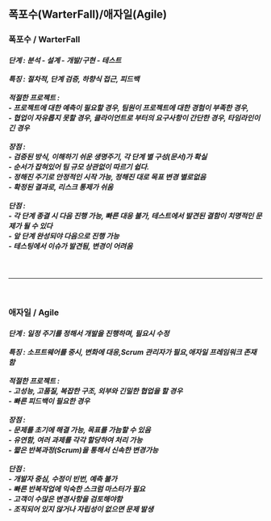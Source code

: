<h2> 폭포수(WarterFall)/애자일(Agile) </h2>
<h3>폭포수 / WarterFall</h3>
<h5>단계 : 분석 - 설계 - 개발/구현 - 테스트  
<br><br>
특징 : 절차적, 단계 검증, 하향식 접근, 피드백
<br><br>
적절한 프로젝트 : 
<br> - 프로젝트에 대한 예측이 필요할 경우, 팀원이 프로젝트에 대한 경험이 부족한 경우, 
<br> - 협업이 자유롭지 못할 경우, 클라이언트로 부터의 요구사항이 간단한 경우, 타임라인이 긴 경우
<br><br>
장점 : 
<br> - 검증된 방식, 이해하기 쉬운 생명주기, 각 단계 별 구성(문서)가 확실
<br> - 순서가 잡혀있어 팀 규모 상관없이 따르기 쉽다. 
<br> - 정해진 주기로 안정적인 시작 가능, 정해진 대로 목표 변경 별로없음
<br> - 확정된 결과로, 리스크 통제가 쉬움
<br><br>
단점 : 
<br> - 각 단계 종결 시 다음 진행 가능, 빠른 대응 불가, 테스트에서 발견된 결함이 치명적인 문제가 될 수 있다
<br> - 앞 단계 완성되야 다음으로 진행 가능
<br> - 테스팅에서 이슈가 발견됨, 변경이 어려움
</h5>
<br>
<hr>
<br>
<h3>애자일 / Agile</h3>
<h5>단계 : 일정 주기를 정해서 개발을 진행하며, 필요시 수정  
<br><br>
특징 : 소프트웨어를 중시, 변화에 대응,Scrum 관리자가 필요,애자일 프레임워크 존재함
<br><br>
적절한 프로젝트 : 
<br> - 고성능, 고품질, 복잡한 구조, 외부와 긴밀한 협업을 할 경우
<br> - 빠른 피드백이 필요한 경우
<br><br>
장점 : 
<br> - 문제를 초기에 해결 가능, 목표를 가늠할 수 있음
<br> - 유연함, 여러 과제를 각각 할당하여 처리 가능
<br> - 짧은 반복과정(Scrum)을 통해서 신속한 변경가능
<br><br>
단점 : 
<br> - 개발자 중심, 수정이 빈번, 예측 불가
<br> - 빠른 반복작업에 익숙한 스크럼 마스터가 필요 
<br> - 고객이 수많은 변경사항을 검토해야함
<br> - 조직되어 있지 않거나 자립성이 없으면 문제 발생  
</h5>

<div align="center">
</div>
<br>

